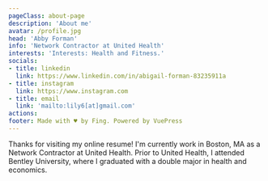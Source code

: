 ```yaml
---
pageClass: about-page
description: 'About me'
avatar: /profile.jpg
head: 'Abby Forman'
info: 'Network Contractor at United Health'
interests: 'Interests: Health and Fitness.'
socials:
- title: linkedin
  link: https://www.linkedin.com/in/abigail-forman-83235911a
- title: instagram
  link: https://www.instagram.com
- title: email
  link: 'mailto:lily6[at]gmail.com'
actions:
footer: Made with ♥ by Fing. Powered by VuePress
---
```


<AboutCard :frontmatter="$page.frontmatter" >

Thanks for visiting my online resume! I'm currently work in Boston, MA as a
Network Contractor at United Health. Prior to United Health, I attended
Bentley University, where I graduated with a double major in health and
economics.

</AboutCard>

<style lang="stylus">

.theme-container.about-page .page
  background-color #e6ecf0
  min-height calc(100vh)
  
  .last-updated
    display none

</style>
